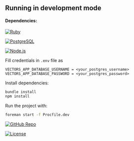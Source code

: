 ## Running in development mode

#### Dependencies:
[![Ruby](https://img.shields.io/badge/Ruby-3.3.7-red?logo=ruby&logoColor=white)](https://www.ruby-lang.org/)

[![PostgreSQL](https://img.shields.io/badge/PostgreSQL-17-blue?logo=postgresql&logoColor=white)](https://www.postgresql.org/)

[![Node.js](https://img.shields.io/badge/Node.js-20-green?logo=node.js&logoColor=white)](https://nodejs.org/)

Fill credentials in `.env` file as
```
VECTORS_APP_DATABASE_USERNAME = <your_postgres_username>
VECTORS_APP_DATABASE_PASSWORD = <your_postgres_password>
```

Install dependencies:
```bash
bundle install
npm install
```
Run the project with:

```bash
foreman start -f Procfile.dev
```

[![GitHub Repo](https://img.shields.io/badge/GitHub-Visit-blue?logo=github)](https://github.com/spartanec22832/vectors_web)

[![License](https://img.shields.io/badge/License-MIT-blue)](https://mit-license.org/)
